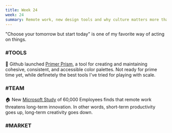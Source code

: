 ```yaml
---
title: Week 24
week: 24
summary: Remote work, new design tools and why culture matters more than you think.
---
```


"Choose your tomorrow but start today" is one of my favorite way of acting on things. 

### #TOOLS
🎨 Github launched [Primer Prism](https://primer.style/prism/), a tool for creating and maintaining cohesive, consistent, and accessible color palettes. Not ready for prime time yet, while definetely the best tools I've tried for playing with scale. 

### #TEAM
🏠 New [Microsoft Study](https://www.nature.com/articles/s41562-021-01196-4) of 60,000 Employees finds that remote work threatens long-term innovation. In other words, short-term productivity goes up, long-term creativity goes down. 


### #MARKET 

